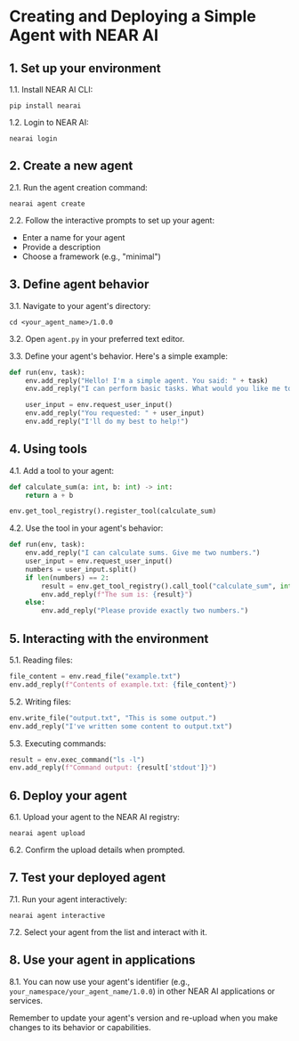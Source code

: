 # Creating and Deploying a Simple Agent with NEAR AI

## 1. Set up your environment

1.1. Install NEAR AI CLI:
```
pip install nearai
```

1.2. Login to NEAR AI:
```
nearai login
```

## 2. Create a new agent

2.1. Run the agent creation command:
```
nearai agent create
```

2.2. Follow the interactive prompts to set up your agent:
- Enter a name for your agent
- Provide a description
- Choose a framework (e.g., "minimal")

## 3. Define agent behavior

3.1. Navigate to your agent's directory:
```
cd <your_agent_name>/1.0.0
```

3.2. Open `agent.py` in your preferred text editor.

3.3. Define your agent's behavior. Here's a simple example:

```python
def run(env, task):
    env.add_reply("Hello! I'm a simple agent. You said: " + task)
    env.add_reply("I can perform basic tasks. What would you like me to do?")

    user_input = env.request_user_input()
    env.add_reply("You requested: " + user_input)
    env.add_reply("I'll do my best to help!")
```

## 4. Using tools

4.1. Add a tool to your agent:

```python
def calculate_sum(a: int, b: int) -> int:
    return a + b

env.get_tool_registry().register_tool(calculate_sum)
```

4.2. Use the tool in your agent's behavior:

```python
def run(env, task):
    env.add_reply("I can calculate sums. Give me two numbers.")
    user_input = env.request_user_input()
    numbers = user_input.split()
    if len(numbers) == 2:
        result = env.get_tool_registry().call_tool("calculate_sum", int(numbers[0]), int(numbers[1]))
        env.add_reply(f"The sum is: {result}")
    else:
        env.add_reply("Please provide exactly two numbers.")
```

## 5. Interacting with the environment

5.1. Reading files:
```python
file_content = env.read_file("example.txt")
env.add_reply(f"Contents of example.txt: {file_content}")
```

5.2. Writing files:
```python
env.write_file("output.txt", "This is some output.")
env.add_reply("I've written some content to output.txt")
```

5.3. Executing commands:
```python
result = env.exec_command("ls -l")
env.add_reply(f"Command output: {result['stdout']}")
```

## 6. Deploy your agent

6.1. Upload your agent to the NEAR AI registry:
```
nearai agent upload
```

6.2. Confirm the upload details when prompted.

## 7. Test your deployed agent

7.1. Run your agent interactively:
```
nearai agent interactive
```

7.2. Select your agent from the list and interact with it.

## 8. Use your agent in applications

8.1. You can now use your agent's identifier (e.g., `your_namespace/your_agent_name/1.0.0`) in other NEAR AI applications or services.

Remember to update your agent's version and re-upload when you make changes to its behavior or capabilities.